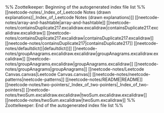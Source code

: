 %% Zoottelkeeper: Beginning of the autogenerated index file list  %%
 [[neetcode-notes/_Index_of_Leetcode Notes (drawn explanations)|_Index_of_Leetcode Notes (drawn explanations)]]
 [[neetcode-notes/array-and-hashtable|array-and-hashtable]]
 [[neetcode-notes/containsDuplicate217.excalidraw.excalidraw|containsDuplicate217.excalidraw.excalidraw]]
 [[neetcode-notes/containsDuplicate217.excalidraw|containsDuplicate217.excalidraw]]
 [[neetcode-notes/containsDuplicate217|containsDuplicate217]]
 [[neetcode-notes/defaultdict()|defaultdict()]]
 [[neetcode-notes/groupAnagrams.excalidraw.excalidraw|groupAnagrams.excalidraw.excalidraw]]
 [[neetcode-notes/groupAnagrams.excalidraw|groupAnagrams.excalidraw]]
 [[neetcode-notes/groupAnagrams|groupAnagrams]]
 [[neetcode-notes/Leetcode Canvas.canvas|Leetcode Canvas.canvas]]
 [[neetcode-notes/neetcode-patterns|neetcode-patterns]]
 [[neetcode-notes/README|README]]
 [[neetcode-notes/two-pointers/_Index_of_two-pointers|_Index_of_two-pointers]]
 [[neetcode-notes/twoSum.excalidraw.excalidraw|twoSum.excalidraw.excalidraw]]
 [[neetcode-notes/twoSum.excalidraw|twoSum.excalidraw]]
%% Zoottelkeeper: End of the autogenerated index file list  %%
